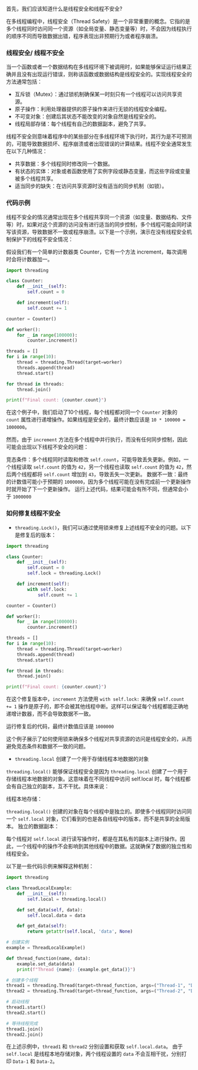 首先，我们应该知道什么是线程安全和线程不安全?

在多线程编程中，线程安全（Thread Safety）是一个非常重要的概念。它指的是多个线程同时访问同一个资源（如全局变量、静态变量等）时，不会因为线程执行的顺序不同而导致数据出错，程序表现出非预期行为或者程序崩溃。

### 线程安全/ 线程不安全

当一个函数或者一个数据结构在多线程环境下被调用时，如果能够保证运行结果正确并且没有出现运行错误，则称该函数或数据结构是线程安全的。实现线程安全的方法通常包括：

- 互斥锁（Mutex）：通过锁机制确保某一时刻只有一个线程可以访问共享资源。
- 原子操作：利用处理器提供的原子操作来进行无锁的线程安全编程。
- 不可变对象：创建后其状态不能改变的对象自然是线程安全的。
- 线程局部存储：每个线程有自己的数据副本，避免了共享。

线程不安全则意味着程序中的某些部分在多线程环境下执行时，其行为是不可预测的，可能导致数据损坏、程序崩溃或者出现错误的计算结果。线程不安全通常发生在以下几种情况：

- 共享数据：多个线程同时修改同一个数据。
- 有状态的实体：对象或者函数使用了实例字段或静态变量，而这些字段或变量被多个线程共享。
- 适当同步的缺失：在访问共享资源时没有适当的同步机制（如锁）。

### 代码示例

线程不安全的情况通常出现在多个线程共享同一个资源（如变量、数据结构、文件等）时，如果对这个资源的访问没有进行适当的同步控制，多个线程可能会同时读写该资源，导致数据不一致或程序崩溃。以下是一个示例，演示在没有线程安全机制保护下的线程不安全情况：

假设我们有一个简单的计数器类 Counter，它有一个方法 increment，每次调用时会将计数器加一。

```python
import threading

class Counter:
    def __init__(self):
        self.count = 0

    def increment(self):
        self.count += 1

counter = Counter()

def worker():
    for _ in range(100000):
        counter.increment()

threads = []
for i in range(10):
    thread = threading.Thread(target=worker)
    threads.append(thread)
    thread.start()

for thread in threads:
    thread.join()

print(f"Final count: {counter.count}")
```

在这个例子中，我们启动了10个线程，每个线程都对同一个 `Counter` 对象的 `count` 属性进行递增操作。如果线程是安全的，最终计数应该是 `10 * 100000 = 1000000`。

然而，由于 `increment` 方法在多个线程中并行执行，而没有任何同步控制，因此可能会出现以下线程不安全的问题：

竞态条件：多个线程同时读取和修改 `self.count`，可能导致丢失更新。例如，一个线程读取 `self.count` 的值为 `42`，另一个线程也读取 `self.count` 的值为 `42`，然后两个线程都将 `self.count` 增加到 `43`，导致丢失一次更新。
数据不一致：最终的计数值可能小于预期的 `1000000`，因为多个线程可能在没有完成前一个更新操作时就开始了下一个更新操作。
运行上述代码，结果可能会有所不同，但通常会小于 `1000000`

### 如何修复线程不安全

- `threading.Lock()`，我们可以通过使用锁来修复上述线程不安全的问题。以下是修复后的版本：

```python
import threading

class Counter:
    def __init__(self):
        self.count = 0
        self.lock = threading.Lock()

    def increment(self):
        with self.lock:
            self.count += 1

counter = Counter()

def worker():
    for _ in range(100000):
        counter.increment()

threads = []
for i in range(10):
    thread = threading.Thread(target=worker)
    threads.append(thread)
    thread.start()

for thread in threads:
    thread.join()

print(f"Final count: {counter.count}")

```

在这个修复版本中，`increment` 方法使用 `with self.lock:` 来确保 `self.count += 1` 操作是原子的，即不会被其他线程中断。这样可以保证每个线程都能正确地递增计数器，而不会导致数据不一致。

运行修复后的代码，最终计数值应该是 `1000000`

这个例子展示了如何使用锁来确保多个线程对共享资源的访问是线程安全的，从而避免竞态条件和数据不一致的问题。

- `threading.local` 创建了一个用于存储线程本地数据的对象

`threading.local()` 能够保证线程安全是因为 `threading.local` 创建了一个用于存储线程本地数据的对象。这意味着在不同线程中访问 self.local 时，每个线程都会有自己独立的副本，互不干扰。具体来说：

线程本地存储：

`threading.local()` 创建的对象在每个线程中是独立的。即使多个线程同时访问同一个 `self.local` 对象，它们看到的也是各自线程中的版本，而不是共享的全局版本。
独立的数据副本：

每个线程对 `self.local` 进行读写操作时，都是在其私有的副本上进行操作。因此，一个线程中的操作不会影响到其他线程中的数据。这就确保了数据的独立性和线程安全。

以下是一些代码示例来解释这种机制：

```python
import threading

class ThreadLocalExample:
    def __init__(self):
        self.local = threading.local()

    def set_data(self, data):
        self.local.data = data

    def get_data(self):
        return getattr(self.local, 'data', None)

# 创建实例
example = ThreadLocalExample()

def thread_function(name, data):
    example.set_data(data)
    print(f"Thread {name}: {example.get_data()}")

# 创建多个线程
thread1 = threading.Thread(target=thread_function, args=("Thread-1", "Data-1"))
thread2 = threading.Thread(target=thread_function, args=("Thread-2", "Data-2"))

# 启动线程
thread1.start()
thread2.start()

# 等待线程完成
thread1.join()
thread2.join()

```

在上述示例中，`thread1` 和 `thread2` 分别设置和获取 `self.local.data`。
由于 `self.local` 是线程本地存储对象，两个线程设置的 `data` 不会互相干扰，分别打印 `Data-1` 和 `Data-2`。
